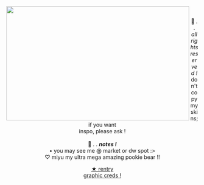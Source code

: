 <img align="left" height="300" width="480" src="https://64.media.tumblr.com/6d44a9da2f5e883b2b49914bc3df0250/2dd29a8fb8d97f32-8e/s640x960/902508a2ececc92de9298fc160b242ba72372717.gif">
<br/>
<p align="center">
  💭 . . <i> all rights reserved ! </i> </b> <br>
don't copy my skins; if you want <br/> 
inspo, please ask ! <br>
  <br>
 🦢 . . <b> <i> notes ! </i> </b> <br>
• you may see me @ market or dw spot :> <br>
  ♡ miyu my ultra mega amazing pookie bear !! 
<br/>
<p align="center"> <a href="https://rentry.org/binoo"> ★ rentry <br/>
  <a href="https://www.tumblr.com/honeystarcamper"> graphic creds ! </a> 
</p>

